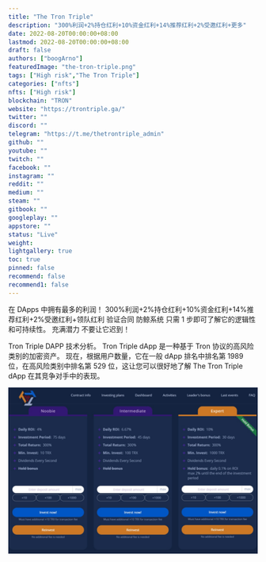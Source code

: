 ```yaml
---
title: "The Tron Triple"
description: "300%利润+2%持仓红利+10%资金红利+14%推荐红利+2%受邀红利+更多"
date: 2022-08-20T00:00:00+08:00
lastmod: 2022-08-20T00:00:00+08:00
draft: false
authors: ["boogArno"]
featuredImage: "the-tron-triple.png"
tags: ["High risk","The Tron Triple"]
categories: ["nfts"]
nfts: ["High risk"]
blockchain: "TRON"
website: "https://trontriple.ga/"
twitter: ""
discord: ""
telegram: "https://t.me/thetrontriple_admin"
github: ""
youtube: ""
twitch: ""
facebook: ""
instagram: ""
reddit: ""
medium: ""
steam: ""
gitbook: ""
googleplay: ""
appstore: ""
status: "Live"
weight: 
lightgallery: true
toc: true
pinned: false
recommend: false
recommend1: false
---
```

在 DApps 中拥有最多的利润！
300%利润+2%持仓红利+10%资金红利+14%推荐红利+2%受邀红利+领队红利
验证合同
防鲸系统
只需 1 步即可了解它的逻辑性和可持续性。
充满潜力
不要让它迟到！

Tron Triple DAPP 技术分析。 Tron Triple dApp 是一种基于 Tron 协议的高风险类别的加密资产。 现在，根据用户数量，它在一般 dApp 排名中排名第 1989 位，在高风险类别中排名第 529 位，这让您可以很好地了解 The Tron Triple dApp 在其竞争对手中的表现。

![thetrontriple-dapp-high-risk-tron-image2_7a3afe9221bc8f76d7cfb7cfd3810a98](thetrontriple-dapp-high-risk-tron-image2_7a3afe9221bc8f76d7cfb7cfd3810a98.png)
